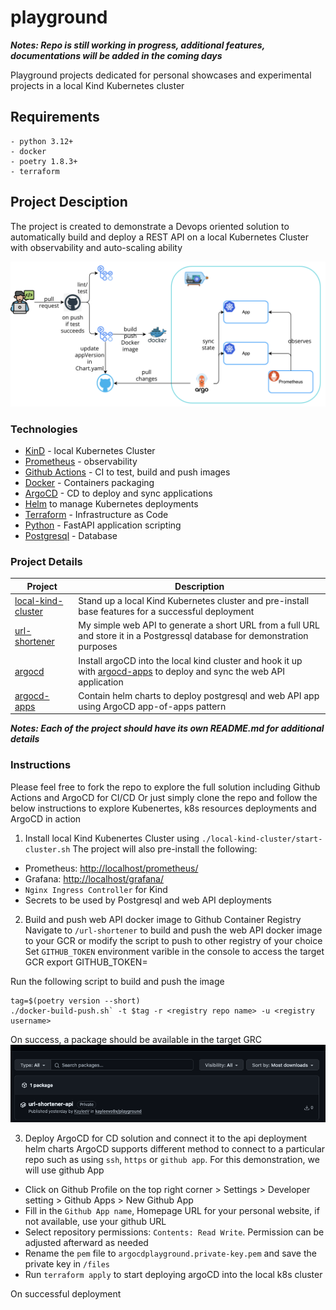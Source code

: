 # playground

***Notes: Repo is still working in progress, additional features, documentations will be added in the coming days***

Playground projects dedicated for personal showcases and experimental projects in a local Kind Kubernetes cluster

## Requirements
```
- python 3.12+
- docker 
- poetry 1.8.3+
- terraform
```

## Project Desciption

The project is created to demonstrate a Devops oriented solution to automatically build and deploy a REST API on a local Kubernetes Cluster with observability and auto-scaling ability

![Project Description](/docs/images/project.png)

### Technologies 

- [KinD](https://kind.sigs.k8s.io/) - local Kubernetes Cluster
- [Prometheus](https://prometheus.io/) - observability
- [Github Actions](https://docs.github.com/en/actions) - CI to test, build and push images
- [Docker](https://www.docker.com/) - Containers packaging 
- [ArgoCD](https://argo-cd.readthedocs.io/en/stable/) - CD to deploy and sync applications
- [Helm](https://helm.sh/) to manage Kubernetes deployments
- [Terraform](https://developer.hashicorp.com/terraform) - Infrastructure as Code
- [Python](https://www.python.org/) - FastAPI application scripting
- [Postgresql](https://www.postgresql.org/) - Database


### Project Details

| Project | Description |
|-------------|-------------|
| [local-kind-cluster](/local-kind-cluster/) | Stand up a local Kind Kubernetes cluster and pre-install base features for a successful deployment |
| [url-shortener](/url-shortener/) | My simple web API to generate a short URL from a full URL and store it in a Postgressql database for demonstration purposes |
| [argocd](/argocd/) | Install argoCD into the local kind cluster and hook it up with [argocd-apps](/argocd-apps/) to deploy and sync the web API application |
| [argocd-apps](/argocd-apps/) | Contain helm charts to deploy postgresql and web API app using ArgoCD app-of-apps pattern |

***Notes: Each of the project should have its own README.md for additional details***

### Instructions
Please feel free to fork the repo to explore the full solution including Github Actions and ArgoCD for CI/CD
Or just simply clone the repo and follow the below instructions to explore Kubenertes, k8s resources deployments and ArgoCD in action

1. Install local Kind Kubenertes Cluster using `./local-kind-cluster/start-cluster.sh` 
The project will also pre-install the following:
- Prometheus: [http://localhost/prometheus/](http://localhost/prometheus/)
- Grafana: [http://localhost/grafana/](http://localhost/grafana/)
- `Nginx Ingress Controller` for Kind
- Secrets to be used by Postgresql and web API deployments

2. Build and push web API docker image to Github Container Registry
Navigate to `/url-shortener` to build and push the web API docker image to your GCR or modify the script to push to other registry of your choice
Set `GITHUB_TOKEN` environment varible in the console to access the target GCR
    export GITHUB_TOKEN=<PAT>

Run the following script to build and push the image

    tag=$(poetry version --short)
    ./docker-build-push.sh` -t $tag -r <registry repo name> -u <registry username>

On success, a package should be available in the target GRC
![](/docs/images/package.png)

3. Deploy ArgoCD for CD solution and connect it to the api deployment helm charts
ArgoCD supports different method to connect to a particular repo such as using `ssh`, `https` or `github app`. For this demonstration, we will use github App
- Click on Github Profile on the top right corner > Settings > Developer setting > Github Apps > New Github App
- Fill in the `Github App name`, Homepage URL for your personal website, if not available, use your github URL
- Select repository permissions: `Contents: Read Write`. Permission can be adjusted afterward as needed
- Rename the `pem` file to `argocdplayground.private-key.pem` and save the private key in `/files` 
- Run `terraform apply` to start deploying argoCD into the local k8s cluster

On successful deployment
<TODO>